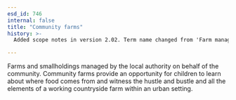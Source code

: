 ```yaml
---
esd_id: 746
internal: false
title: "Community farms"
history: >-
  Added scope notes in version 2.02. Term name changed from 'Farm management' to 'Farming - farm management' in version 3.00. Name changed to 'Community farms' in version 4.00.

---
```


Farms and smallholdings managed by the local authority on behalf of the community.   Community farms provide an opportunity for children to learn about where food comes from and witness the hustle and bustle and all the elements of a working countryside farm within an urban setting.

